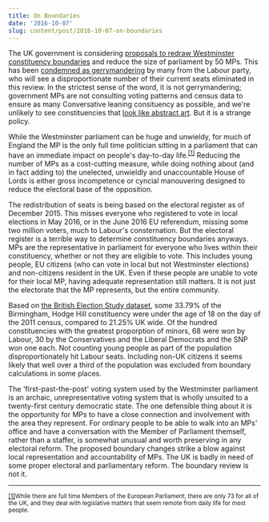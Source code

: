 ```yaml
---
title: On Boundaries
date: '2016-10-07'
slug: content/post/2016-10-07-on-boundaries
---
```


The UK government is considering [proposals to redraw Westminster constituency boundaries](http://www.bbc.co.uk/news/uk-politics-37344525) and reduce the size of parliament by 50 MPs. This has been [condemned as gerrymandering](https://www.theguardian.com/commentisfree/2016/sep/13/boundary-changes-tories-ruthless-gerrymandering) by many from the Labour party, who will see a disproportionate number of their current seats eliminated in this review. In the strictest sense of the word, it is not gerrymandering; government MPs are not consulting voting patterns and census data to ensure as many Conversative leaning consituency as possible, and we're unlikely to see constituencies that [look like abstract art](https://www.washingtonpost.com/news/wonk/wp/2014/05/15/americas-most-gerrymandered-congressional-districts/). But it is a strange policy.

While the Westminster parliament can be huge and unwieldy, for much of England the MP is the only full time politician sitting in a parliament that can have an immediate impact on people's day-to-day life.<sup>[[1]](index.php/blog-home/79-on-boundaries#fn1)</sup> Reducing the number of MPs as a cost-cutting measure, while doing nothing about (and in fact adding to) the unelected, unwieldly and unaccountable House of Lords is either gross incompetence or cyncial manouvering designed to reduce the electoral base of the opposition.

The redistribution of seats is being based on the electoral register as of December 2015\. This misses everyone who registered to vote in local elections in May 2016, or in the June 2016 EU referendum, missing some two million voters, much to Labour's consternation. But the electoral register is a terrible way to determine constituency boundaries anyways. MPs are the representative in parliament for everyone who lives within their constituency, whether or not they are eligible to vote. This includes young people, EU citizens (who can vote in local but not Westminster elections) and non-citizens resident in the UK. Even if these people are unable to vote for their local MP, having adequate representation still matters. It is not just the electorate that the MP represents, but the entire community.

Based on [the British Election Study dataset](http://www.britishelectionstudy.com/bes-resources/2015-general-election-results-data-released-by-the-bes/), some 33.79% of the Birmingham, Hodge Hill constituency were under the age of 18 on the day of the 2011 census, compared to 21.25% UK wide. Of the hundred constituencies with the greatest proporption of minors, 68 were won by Labour, 30 by the Conservatives and the Liberal Democrats and the SNP won one each. Not counting young people as part of the population disproportionately hit Labour seats. Including non-UK citizens it seems likely that well over a third of the population was excluded from boundary calculations in some places.

The 'first-past-the-post' voting system used by the Westminster parliament is an archaic, unrepresentative voting system that is wholly unsuited to a twenty-first century democratic state. The one defensible thing about it is the opportunity for MPs to have a close connection and involvement with the area they represent. For ordinary people to be able to walk into an MPs' office and have a conversation with the Member of Parliament themself, rather than a staffer, is somewhat unusual and worth preserving in any electoral reform. The proposed boundary changes strike a blow against local representation and accountability of MPs. The UK is badly in need of some proper electoral and parliamentary reform. The boundary review is not it.

------------

<sup id="fn1">[[1]](index.php/blog-home/79-on-boundaries#ref1 "Jump back to footnote [1] in the text.")While there are full time Members of the European Parliament, there are only 73 for all of the UK, and they deal with legislative matters that seem remote from daily life for most people.</sup>
